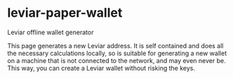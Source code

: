 # leviar-paper-wallet

Leviar offline wallet generator

This page generates a new Leviar address. It is self contained and does all the necessary calculations locally, so is suitable for generating a new wallet on a machine that is not connected to the network, and may even never be. This way, you can create a Leviar wallet without risking the keys.
